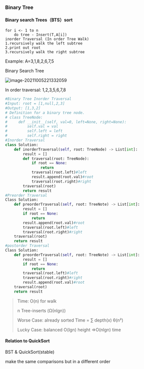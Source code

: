 ### Binary Tree

#### Binary search Trees（BTS）sort

```
for i <- 1 to n
	do tree - Insert(T,A[i])
inorder Traversal (In order Tree Walk)
1.recursively walk the left subtree
2.print out root
3.recursively walk the right subtree
```

Example: A=3,1,8,2,6,7,5

Binary Search Tree

![image-20211005221332059](C:\Users\Administrator\AppData\Roaming\Typora\typora-user-images\image-20211005221332059.png)

In order traversal: 1,2,3,5,6,7,8

```python
#Binary Tree Inorder Traversal
#Input: root = [1,null,2,3]
#Output: [1,3,2]
# Definition for a binary tree node.
# class TreeNode:
#     def __init__(self, val=0, left=None, right=None):
#         self.val = val
#         self.left = left
#         self.right = right
#Inorder Traversal
class Solution:
    def inorderTraversal(self, root: TreeNode) -> List[int]:
        result = []
        def traversal(root: TreeNode):
            if root == None:
                return
            traversal(root.left)#left
            result.append(root.val)#root
            traversal(root.right)#right
        traversal(root)
        return result
#Preorder Traversal
Class Solution:
	def preorderTraversal(self, root: TreeNote) -> List[int]:
		result = []
		if root == None:
			return
		result.append(root.val)#root
		traversal(root.left)#left
		traversal(root.right)#right
	traversal(root)
	return result
#postorder Traversal
Class Solution:
	def preorderTraversal(self, root: TreeNote) -> List[int]:
		result = []
		if root == None:
			return
		traversal(root.left)#left
		traversal(root.right)#right
		result.append(root.val)#root
	traversal(root)
	return result
```

> Time: O(n) for walk
>
> n Tree-inserts	(Ω(nlgn))
>
> Worse Case: already sorted Time = ∑ depth(x) θ(n²)
>
> Lucky Case: balanced O(lgn) height =>O(nlgn) time

#### Relation to QuickSort

BST & QuickSort(stable)

make the same comparisons but in a different order



